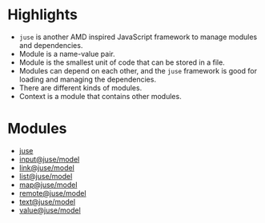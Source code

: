 # Highlights

* `juse` is another AMD inspired JavaScript framework to manage modules and dependencies.
* Module is a name-value pair.
* Module is the smallest unit of code that can be stored in a file.
* Modules can depend on each other, and the `juse` framework is good for loading and managing the dependencies.
* There are different kinds of modules.
* Context is a module that contains other modules.

# Modules

* [juse](juse)
* [input@juse/model](juse/model/input)
* [link@juse/model](juse/model/link)
* [list@juse/model](juse/model/list)
* [map@juse/model](juse/model/map)
* [remote@juse/model](juse/model/remote)
* [text@juse/model](juse/model/text)
* [value@juse/model](juse/model/value)
